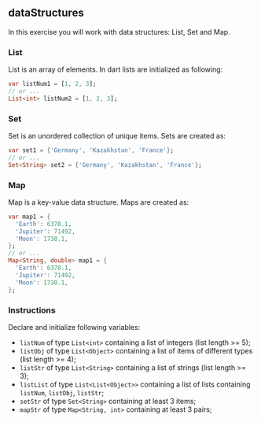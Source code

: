 ## dataStructures

In this exercise you will work with data structures: List, Set and Map.

### List

List is an array of elements. In dart lists are initialized as following:

```dart
var listNum1 = [1, 2, 3];
// or ...
List<int> listNum2 = [1, 2, 3];
```

### Set

Set is an unordered collection of unique items. Sets are created as:

```dart
var set1 = {'Germany', 'Kazakhstan', 'France'};
// or ...
Set<String> set2 = {'Germany', 'Kazakhstan', 'France'};
```

### Map

Map is a key-value data structure. Maps are created as:

```dart
var map1 = {
  'Earth': 6378.1,
  'Jupiter': 71492,
  'Moon': 1738.1,
};
// or ...
Map<String, double> map1 = {
  'Earth': 6378.1,
  'Jupiter': 71492,
  'Moon': 1738.1,
};
```

### Instructions

Declare and initialize following variables:

- `listNum` of type `List<int>` containing a list of integers (list length >= 5);
- `listObj` of type `List<Object>` containing a list of items of different types (list length >= 4);
- `listStr` of type `List<String>` containing a list of strings (list length >= 3);
- `listList` of type `List<List<Object>>` containing a list of lists containing `listNum`, `listObj`, `listStr`;
- `setStr` of type `Set<String>` containing at least 3 items;
- `mapStr` of type `Map<String, int>` containing at least 3 pairs;
